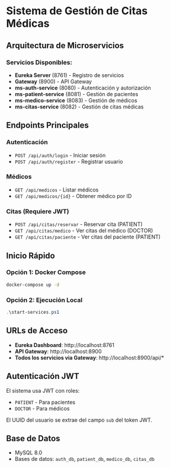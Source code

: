 # Sistema de Gestión de Citas Médicas

## Arquitectura de Microservicios

### Servicios Disponibles:
- **Eureka Server** (8761) - Registro de servicios
- **Gateway** (8900) - API Gateway
- **ms-auth-service** (8080) - Autenticación y autorización
- **ms-patient-service** (8081) - Gestión de pacientes
- **ms-medico-service** (8083) - Gestión de médicos
- **ms-citas-service** (8082) - Gestión de citas médicas

## Endpoints Principales

### Autenticación
- `POST /api/auth/login` - Iniciar sesión
- `POST /api/auth/register` - Registrar usuario

### Médicos
- `GET /api/medicos` - Listar médicos
- `GET /api/medicos/{id}` - Obtener médico por ID

### Citas (Requiere JWT)
- `POST /api/citas/reservar` - Reservar cita (PATIENT)
- `GET /api/citas/medico` - Ver citas del médico (DOCTOR)
- `GET /api/citas/paciente` - Ver citas del paciente (PATIENT)

## Inicio Rápido

### Opción 1: Docker Compose
```bash
docker-compose up -d
```

### Opción 2: Ejecución Local
```powershell
.\start-services.ps1
```

## URLs de Acceso
- **Eureka Dashboard**: http://localhost:8761
- **API Gateway**: http://localhost:8900
- **Todos los servicios via Gateway**: http://localhost:8900/api/*

## Autenticación JWT
El sistema usa JWT con roles:
- `PATIENT` - Para pacientes
- `DOCTOR` - Para médicos

El UUID del usuario se extrae del campo `sub` del token JWT.

## Base de Datos
- MySQL 8.0
- Bases de datos: `auth_db`, `patient_db`, `medico_db`, `citas_db`